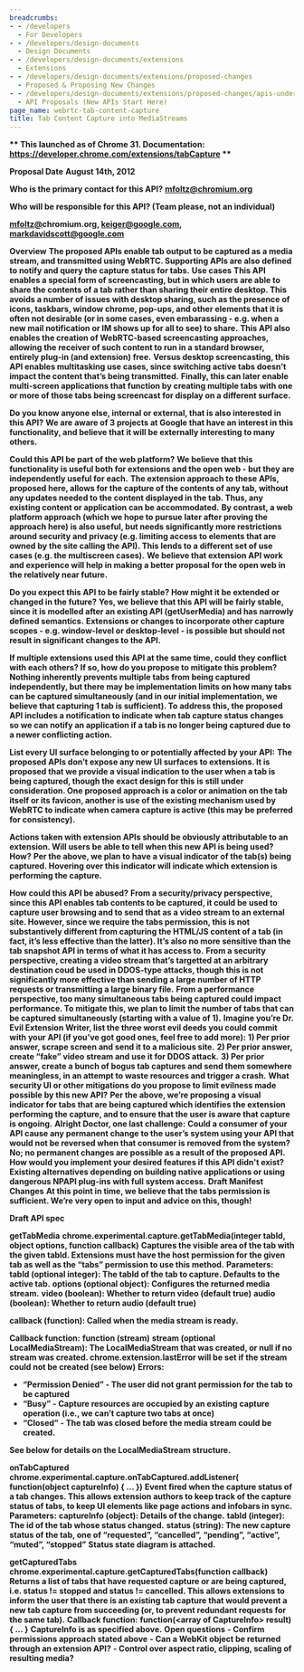 ```yaml
---
breadcrumbs:
- - /developers
  - For Developers
- - /developers/design-documents
  - Design Documents
- - /developers/design-documents/extensions
  - Extensions
- - /developers/design-documents/extensions/proposed-changes
  - Proposed & Proposing New Changes
- - /developers/design-documents/extensions/proposed-changes/apis-under-development
  - API Proposals (New APIs Start Here)
page_name: webrtc-tab-content-capture
title: Tab Content Capture into MediaStreams
---
```


**\*\* This launched as of Chrome 31. Documentation:
https://developer.chrome.com/extensions/tabCapture \*\***

**Proposal Date**
**August 14th, 2012**

**Who is the primary contact for this API?**
**mfoltz@chromium.org**

**Who will be responsible for this API? (Team please, not an individual)**

**[mfoltz@](mailto:mfoltz@google.com)chromium.org, [keiger@google.com](mailto:keiger@google.com), [markdavidscott@google.com](mailto:markdavidscott@google.com)**

****Overview****
****The proposed APIs enable tab output to be captured as a media stream, and transmitted using WebRTC. Supporting APIs are also defined to notify and query the capture status for tabs.****
****Use cases****
****This API enables a special form of screencasting, but in which users are able to share the contents of a tab rather than sharing their entire desktop. This avoids a number of issues with desktop sharing, such as the presence of icons, taskbars, window chrome, pop-ups, and other elements that it is often not desirable (or in some cases, even embarassing - e.g. when a new mail notification or IM shows up for all to see) to share.****
****This API also enables the creation of WebRTC-based screencasting approaches, allowing the receiver of such content to run in a standard browser, entirely plug-in (and extension) free.****
****Versus desktop screencasting, this API enables multitasking use cases, since switching active tabs doesn’t impact the content that’s being transmitted.****
****Finally, this can later enable multi-screen applications that function by creating multiple tabs with one or more of those tabs being screencast for display on a different surface.****

****Do you know anyone else, internal or external, that is also interested in this API?****
****We are aware of 3 projects at Google that have an interest in this functionality, and believe that it will be externally interesting to many others.****

****Could this API be part of the web platform?****
****We believe that this functionality is useful both for extensions and the open web - but they are independently useful for each.****
****The extension approach to these APIs, proposed here, allows for the capture of the contents of any tab, without any updates needed to the content displayed in the tab. Thus, any existing content or application can be accommodated.****
****By contrast, a web platform approach (which we hope to pursue later after proving the approach here) is also useful, but needs significantly more restrictions around security and privacy (e.g. limiting access to elements that are owned by the site calling the API). This lends to a different set of use cases (e.g. the multiscreen cases).****
****We believe that extension API work and experience will help in making a better proposal for the open web in the relatively near future.****

****Do you expect this API to be fairly stable? How might it be extended or changed in the future?****
****Yes, we believe that this API will be fairly stable, since it is modelled after an existing API (getUserMedia) and has narrowly defined semantics.****
****Extensions or changes to incorporate other capture scopes - e.g.
window-level or desktop-level - is possible but should not result in significant
changes to the API.****

****If multiple extensions used this API at the same time, could they conflict with each others? If so, how do you propose to mitigate this problem?****
****Nothing inherently prevents multiple tabs from being captured independently,
but there may be implementation limits on how many tabs can be captured
simultaneously (and in our initial implementation, we believe that capturing 1
tab is sufficient). To address this, the proposed API includes a notification to
indicate when tab capture status changes so we can notify an application if a
tab is no longer being captured due to a newer conflicting action.****

****List every UI surface belonging to or potentially affected by your API:****
****The proposed APIs don’t expose any new UI surfaces to extensions. It is
proposed that we provide a visual indication to the user when a tab is being
captured, though the exact design for this is still under consideration. One
proposed approach is a color or animation on the tab itself or its favicon,
another is use of the existing mechanism used by WebRTC to indicate when camera
capture is active (this may be preferred for consistency).****

****Actions taken with extension APIs should be obviously attributable to an extension. Will users be able to tell when this new API is being used? How?****
****Per the above, we plan to have a visual indicator of the tab(s) being
captured. Hovering over this indicator will indicate which extension is
performing the capture.****

****How could this API be abused?****
****From a security/privacy perspective, since this API enables tab contents to be captured, it could be used to capture user browsing and to send that as a video stream to an external site. However, since we require the tabs permission, this is not substantively different from capturing the HTML/JS content of a tab (in fact, it’s less effective than the latter). It’s also no more sensitive than the tab snapshot API in terms of what it has access to.****
****From a security perspective, creating a video stream that’s targetted at an arbitrary destination coud be used in DDOS-type attacks, though this is not significantly more effective than sending a large number of HTTP requests or transmitting a large binary file.****
****From a performance perspective, too many simultaneous tabs being captured could impact performance. To mitigate this, we plan to limit the number of tabs that can be captured simultaneously (starting with a value of 1).****
****Imagine you’re Dr. Evil Extension Writer, list the three worst evil deeds you could commit with your API (if you’ve got good ones, feel free to add more):****
****1) Per prior answer, scrape screen and send it to a malicious site.****
****2) Per prior answer, create “fake” video stream and use it for DDOS attack.****
****3) Per prior answer, create a bunch of bogus tab captures and send them somewhere meaningless, in an attempt to waste resources and trigger a crash.****
****What security UI or other mitigations do you propose to limit evilness made possible by this new API?****
****Per the above, we’re proposing a visual indicator for tabs that are being captured which identifies the extension performing the capture, and to ensure that the user is aware that capture is ongoing.****
****Alright Doctor, one last challenge:****
****Could a consumer of your API cause any permanent change to the user’s system using your API that would not be reversed when that consumer is removed from the system?****
****No; no permanent changes are possible as a result of the proposed API.****
****How would you implement your desired features if this API didn't exist?****
****Existing alternatives depending on building native applications or using dangerous NPAPI plug-ins with full system access.****
****Draft Manifest Changes****
****At this point in time, we believe that the tabs permission is sufficient.
We’re very open to input and advice on this, though!****

****Draft API spec****

****getTabMedia****
****chrome.experimental.capture.getTabMedia(integer tabId,****
****object options, function callback)****
****Captures the visible area of the tab with the given tabId. Extensions must have the host permission for the given tab as well as the “tabs” permission to use this method.****
****Parameters:****
****tabId (optional integer): The tabId of the tab to capture. Defaults to the active tab.****
****options (optional object): Configures the returned media stream.****
****video (boolean): Whether to return video (default true)****
****audio (boolean): Whether to return audio (default true)****

****callback (function): Called when the media stream is ready.****

****Callback function:****
****function (stream)****
****stream (optional LocalMediaStream): The LocalMediaStream that was created, or null if no stream was created. chrome.extension.lastError will be set if the stream could not be created (see below)****
****Errors:****

*   ****“Permission Denied” - The user did not grant permission for the
            tab to be captured****
*   ****“Busy” - Capture resources are occupied by an existing capture
            operation (i.e., we can’t capture two tabs at once)****
*   ****“Closed” - The tab was closed before the media stream could be
            created.****

****See below for details on the LocalMediaStream structure.****

****onTabCaptured****
****chrome.experimental.capture.onTabCaptured.addListener(****
****function(object captureInfo) { ... })****
****Event fired when the capture status of a tab changes. This allows extension authors to keep track of the capture status of tabs, to keep UI elements like page actions and infobars in sync.****
****Parameters:****
****captureInfo (object): Details of the change.****
****tabId (integer): The id of the tab whose status changed.****
****status (string): The new capture status of the tab, one of “requested”, “cancelled”, “pending”, “active”, “muted”, “stopped”****
****Status state diagram is attached.****

****getCapturedTabs****
****chrome.experimental.capture.getCapturedTabs(function callback)****
****Returns a list of tabs that have requested capture or are being captured, i.e. status != stopped and status != cancelled. This allows extensions to inform the user that there is an existing tab capture that would prevent a new tab capture from succeeding (or, to prevent redundant requests for the same tab).****
****Callback function:****
****function(&lt;array of CaptureInfo&gt; result) { ... }****
****CaptureInfo is as specified above.****
****Open questions****
****- Confirm permissions approach stated above****
****- Can a WebKit object be returned through an extension API?****
****- Control over aspect ratio, clipping, scaling of resulting media?****
